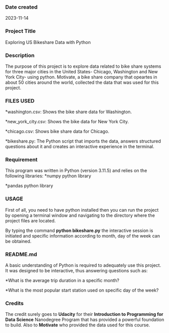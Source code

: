 ### Date created
2023-11-14

### Project Title
Exploring US Bikeshare Data with Python

### Description
The purpose of this project is to explore data related to bike share systems for three major cities in the United States- Chicago, Washington and New York City- using python. Motivate, a bike share company that opeartes in about 50 cities around the world, collected the data that was used for this project.

### FILES USED
*washington.csv: Shows the bike share data for Washington.

*new_york_city.csv: Shows the bike data for New York City.

*chicago.csv: Shows bike share data for Chicago.

*bikeshare.py: The Python script that imports the data, answers structured questions about it and creates an interactive experience in the terminal.


### Requirement
This program was written in Python (version 3.11.5) and relies on the following libraries:
*numpy python library

*pandas python library


### USAGE
First of all, you need to have python installed then you can run the project by opening a terminal window and navigating to the directory where the project files are located.

By typing the command **python bikeshare.py** the interactive session is initiated and specific information according to month, day of the week can be obtained.

### README.md
A basic understanding of Python is required to adequately use this project. It was designed to be interactive, thus answering questions such as:

*What is the average trip duration in a specific month?


*What is the most popular start station used on specific day of the week?


### Credits
The credit surely goes to **Udacity** for their **Introduction to Programming for Data Science** Nanodegree Program that has provided a powerful foundation to build. Also to **Motivate** who provided the data used for this course.

